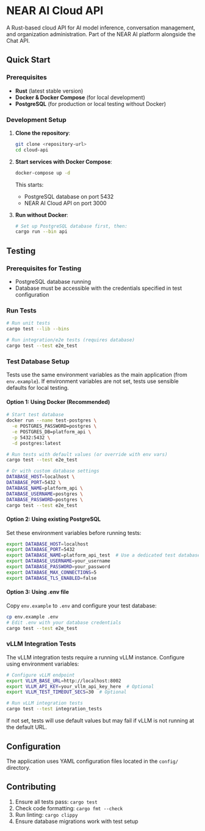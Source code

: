 # NEAR AI Cloud API

A Rust-based cloud API for AI model inference, conversation management, and organization administration. Part of the NEAR AI platform alongside the Chat API.

## Quick Start

### Prerequisites

- **Rust** (latest stable version)
- **Docker & Docker Compose** (for local development)
- **PostgreSQL** (for production or local testing without Docker)

### Development Setup

1. **Clone the repository**:
   ```bash
   git clone <repository-url>
   cd cloud-api
   ```

2. **Start services with Docker Compose**:
   ```bash
   docker-compose up -d
   ```

   This starts:
   - PostgreSQL database on port 5432
   - NEAR AI Cloud API on port 3000

3. **Run without Docker**:
   ```bash
   # Set up PostgreSQL database first, then:
   cargo run --bin api
   ```

## Testing

### Prerequisites for Testing

- PostgreSQL database running
- Database must be accessible with the credentials specified in test configuration

### Run Tests

```bash
# Run unit tests
cargo test --lib --bins

# Run integration/e2e tests (requires database)
cargo test --test e2e_test
```

### Test Database Setup

Tests use the same environment variables as the main application (from `env.example`).
If environment variables are not set, tests use sensible defaults for local testing.

#### Option 1: Using Docker (Recommended)
```bash
# Start test database
docker run --name test-postgres \
  -e POSTGRES_PASSWORD=postgres \
  -e POSTGRES_DB=platform_api \
  -p 5432:5432 \
  -d postgres:latest

# Run tests with default values (or override with env vars)
cargo test --test e2e_test

# Or with custom database settings
DATABASE_HOST=localhost \
DATABASE_PORT=5432 \
DATABASE_NAME=platform_api \
DATABASE_USERNAME=postgres \
DATABASE_PASSWORD=postgres \
cargo test --test e2e_test
```

#### Option 2: Using existing PostgreSQL
Set these environment variables before running tests:
```bash
export DATABASE_HOST=localhost
export DATABASE_PORT=5432
export DATABASE_NAME=platform_api_test  # Use a dedicated test database
export DATABASE_USERNAME=your_username
export DATABASE_PASSWORD=your_password
export DATABASE_MAX_CONNECTIONS=5
export DATABASE_TLS_ENABLED=false
```

#### Option 3: Using .env file
Copy `env.example` to `.env` and configure your test database:
```bash
cp env.example .env
# Edit .env with your database credentials
cargo test --test e2e_test
```

### vLLM Integration Tests

The vLLM integration tests require a running vLLM instance. Configure using environment variables:

```bash
# Configure vLLM endpoint
export VLLM_BASE_URL=http://localhost:8002
export VLLM_API_KEY=your_vllm_api_key_here  # Optional
export VLLM_TEST_TIMEOUT_SECS=30  # Optional

# Run vLLM integration tests
cargo test --test integration_tests
```

If not set, tests will use default values but may fail if vLLM is not running at the default URL.

## Configuration

The application uses YAML configuration files located in the `config/` directory.

## Contributing

1. Ensure all tests pass: `cargo test`
2. Check code formatting: `cargo fmt --check`
3. Run linting: `cargo clippy`
4. Ensure database migrations work with test setup
